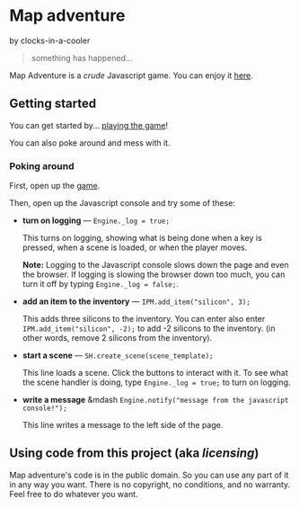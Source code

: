 # Map adventure
by clocks-in-a-cooler

> something has happened...

Map Adventure is a *crude* Javascript game. You can enjoy it [here](https://clocks-in-a-cooler.github.io/map_adventure).

## Getting started

You can get started by... [playing the game](https://clocks-in-a-cooler.github.io/map_adventure)!

You can also poke around and mess with it.

### Poking around

First, open up the [game](https://clocks-in-a-cooler.github.io/map_adventure).

Then, open up the Javascript console and try some of these:

- __turn on logging__ &mdash; `Engine._log = true;`

    This turns on logging, showing what is being done when a key is pressed, when a scene is loaded, or when the player moves.

    __Note:__ Logging to the Javascript console slows down the page and even the browser. If logging is slowing the browser down too much, you can turn it off by typing `Engine._log = false;`.

- __add an item to the inventory__ &mdash; `IPM.add_item("silicon", 3);`

    This adds three silicons to the inventory. You can enter also enter `IPM.add_item("silicon", -2);` to add -2 silicons to the inventory. (in other words, remove 2 silicons from the inventory).

- __start a scene__ &mdash; `SH.create_scene(scene_template);`

    This line loads a scene. Click the buttons to interact with it. To see what the scene handler is doing, type `Engine._log = true;` to turn on logging.

- __write a message__ &mdash `Engine.notify("message from the javascript console!");`

    This line writes a message to the left side of the page.

## Using code from this project (aka _licensing_)

Map adventure's code is in the public domain. So you can use any part of it in any way you want. There is no copyright, no conditions, and no warranty. Feel free to do whatever you want.
